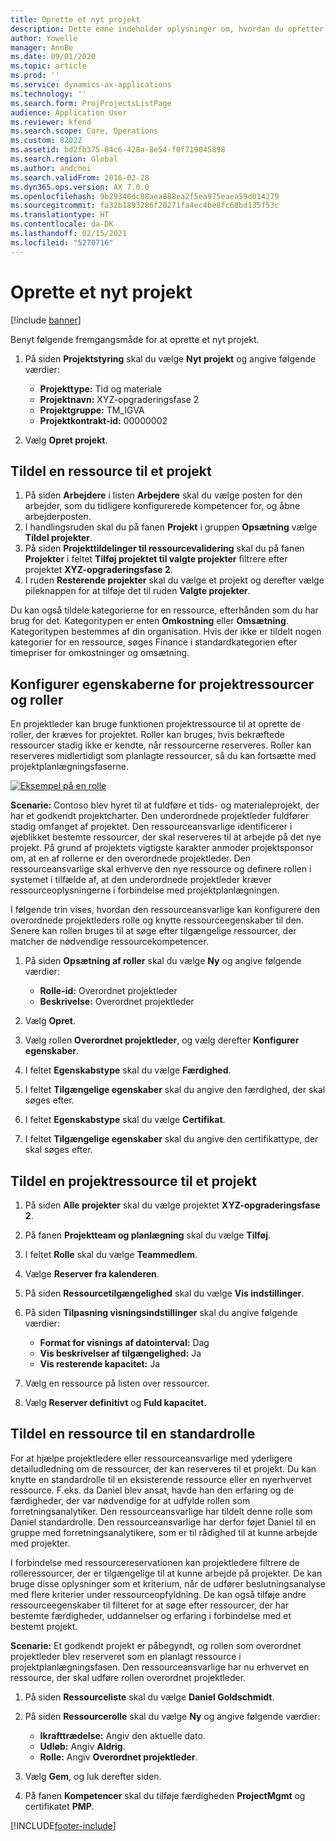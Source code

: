 ```yaml
---
title: Oprette et nyt projekt
description: Dette emne indeholder oplysninger om, hvordan du opretter et nyt projekt.
author: Yowelle
manager: AnnBe
ms.date: 09/01/2020
ms.topic: article
ms.prod: ''
ms.service: dynamics-ax-applications
ms.technology: ''
ms.search.form: ProjProjectsListPage
audience: Application User
ms.reviewer: kfend
ms.search.scope: Core, Operations
ms.custom: 82022
ms.assetid: bd2fb375-84c6-428a-8e54-f0f719045898
ms.search.region: Global
ms.author: andchoi
ms.search.validFrom: 2016-02-28
ms.dyn365.ops.version: AX 7.0.0
ms.openlocfilehash: 9b29340dc88aea888ea2f5ea975eaea59d014279
ms.sourcegitcommit: fa32b1893286f20271fa4ec4be8fc68bd135f53c
ms.translationtype: HT
ms.contentlocale: da-DK
ms.lasthandoff: 02/15/2021
ms.locfileid: "5270716"
---
```

# <a name="create-a-new-project"></a>Oprette et nyt projekt

[!include [banner](../includes/banner.md)]

Benyt følgende fremgangsmåde for at oprette et nyt projekt.

1. På siden **Projektstyring** skal du vælge **Nyt projekt** og angive følgende værdier:

    - **Projekttype:** Tid og materiale
    - **Projektnavn:** XYZ-opgraderingsfase 2
    - **Projektgruppe:** TM\_IGVA
    - **Projektkontrakt-id:** 00000002

2. Vælg **Opret projekt**.

## <a name="assign-a-resource-to-a-project"></a>Tildel en ressource til et projekt

1. På siden **Arbejdere** i listen **Arbejdere** skal du vælge posten for den arbejder, som du tidligere konfigurerede kompetencer for, og åbne arbejderposten.
2. I handlingsruden skal du på fanen **Projekt** i gruppen **Opsætning** vælge **Tildel projekter**.
3. På siden **Projekttildelinger til ressourcevalidering** skal du på fanen **Projekter** i feltet **Tilføj projektet til valgte projekter** filtrere efter projektet **XYZ-opgraderingsfase 2**.
4. I ruden **Resterende projekter** skal du vælge et projekt og derefter vælge pileknappen for at tilføje det til ruden **Valgte projekter**.

Du kan også tildele kategorierne for en ressource, efterhånden som du har brug for det. Kategoritypen er enten **Omkostning** eller **Omsætning**. Kategoritypen bestemmes af din organisation. Hvis der ikke er tildelt nogen kategorier for en ressource, søges Finance i standardkategorien efter timepriser for omkostninger og omsætning.

## <a name="set-up-project-resource-and-role-characteristics"></a>Konfigurer egenskaberne for projektressourcer og roller

En projektleder kan bruge funktionen projektressource til at oprette de roller, der kræves for projektet. Roller kan bruges, hvis bekræftede ressourcer stadig ikke er kendte, når ressourcerne reserveres. Roller kan reserveres midlertidigt som planlagte ressourcer, så du kan fortsætte med projektplanlægningsfaserne.

[![Eksempel på en rolle](./media/projectresourcing05.jpg)](./media/projectresourcing05.jpg) 

**Scenarie:** Contoso blev hyret til at fuldføre et tids- og materialeprojekt, der har et godkendt projektcharter. Den underordnede projektleder fuldfører stadig omfanget af projektet. Den ressourceansvarlige identificerer i øjeblikket bestemte ressourcer, der skal reserveres til at arbejde på det nye projekt. På grund af projektets vigtigste karakter anmoder projektsponsor om, at en af rollerne er den overordnede projektleder. Den ressourceansvarlige skal erhverve den nye ressource og definere rollen i systemet i tilfælde af, at den underordnede projektleder kræver ressourceoplysningerne i forbindelse med projektplanlægningen.

I følgende trin vises, hvordan den ressourceansvarlige kan konfigurere den overordnede projektleders rolle og knytte ressourceegenskaber til den. Senere kan rollen bruges til at søge efter tilgængelige ressourcer, der matcher de nødvendige ressourcekompetencer.

1. På siden **Opsætning af roller** skal du vælge **Ny** og angive følgende værdier:

    - **Rolle-id:** Overordnet projektleder
    - **Beskrivelse:** Overordnet projektleder

2. Vælg **Opret**.
3. Vælg rollen **Overordnet projektleder**, og vælg derefter **Konfigurer egenskaber**.
4. I feltet **Egenskabstype** skal du vælge **Færdighed**.
5. I feltet **Tilgængelige egenskaber** skal du angive den færdighed, der skal søges efter.
6. I feltet **Egenskabstype** skal du vælge **Certifikat**.
7. I feltet **Tilgængelige egenskaber** skal du angive den certifikattype, der skal søges efter.

## <a name="assign-a-project-resource-to-a-project"></a>Tildel en projektressource til et projekt

1. På siden **Alle projekter** skal du vælge projektet **XYZ-opgraderingsfase 2**.
2. På fanen **Projektteam og planlægning** skal du vælge **Tilføj**.
3. I feltet **Rolle** skal du vælge **Teammedlem**.
4. Vælge **Reserver fra kalenderen**.
5. På siden **Ressourcetilgængelighed** skal du vælge **Vis indstillinger**.
6. På siden **Tilpasning visningsindstillinger** skal du angive følgende værdier:

    - **Format for visnings af datointerval:** Dag
    - **Vis beskrivelser af tilgængelighed:** Ja
    - **Vis resterende kapacitet:** Ja

7. Vælg en ressource på listen over ressourcer.
8. Vælg **Reserver definitivt** og **Fuld kapacitet**.

## <a name="assign-a-resource-to-a-default-role"></a>Tildel en ressource til en standardrolle

For at hjælpe projektledere eller ressourceansvarlige med yderligere detailudledning om de ressourcer, der kan reserveres til et projekt. Du kan knytte en standardrolle til en eksisterende ressource eller en nyerhvervet ressource. F.eks. da Daniel blev ansat, havde han den erfaring og de færdigheder, der var nødvendige for at udfylde rollen som forretningsanalytiker. Den ressourceansvarlige har tildelt denne rolle som Daniel standardrolle. Den ressourceansvarlige har derfor føjet Daniel til en gruppe med forretningsanalytikere, som er til rådighed til at kunne arbejde med projekter.

I forbindelse med ressourcereservationen kan projektledere filtrere de rolleressourcer, der er tilgængelige til at kunne arbejde på projekter. De kan bruge disse oplysninger som et kriterium, når de udfører beslutningsanalyse med flere kriterier under ressourceopfyldning. De kan også tilføje andre ressourceegenskaber til filteret for at søge efter ressourcer, der har bestemte færdigheder, uddannelser og erfaring i forbindelse med et bestemt projekt.

**Scenarie:** Et godkendt projekt er påbegyndt, og rollen som overordnet projektleder blev reserveret som en planlagt ressource i projektplanlægningsfasen. Den ressourceansvarlige har nu erhvervet en ressource, der skal udføre rollen overordnet projektleder.

1. På siden **Ressourceliste** skal du vælge **Daniel Goldschmidt**.
2. På siden **Ressourcerolle** skal du vælge **Ny** og angive følgende værdier:

    - **Ikrafttrædelse:** Angiv den aktuelle dato.
    - **Udløb:** Angiv **Aldrig**.
    - **Rolle:** Angiv **Overordnet projektleder**.

3. Vælg **Gem**, og luk derefter siden.
4. På fanen **Kompetencer** skal du tilføje færdigheden **ProjectMgmt** og certifikatet **PMP**.


[!INCLUDE[footer-include](../includes/footer-banner.md)]